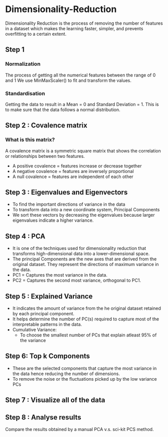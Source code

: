 # Dimensionality-Reduction
Dimensionality Reduction is the process of removing the number of features in a dataset which makes the learning faster, simpler, and prevents overfitting to a certain extent.
## Step 1
### Normalization
The process of getting all the numerical features between the range of 0 and 1
We use MinMaxScaler() to fit and transform the values.
### Standardisation 
Getting the data to result in a Mean = 0 and Standard Deviation = 1. This is to make sure that the data follows a  normal distribution.
## Step 2 : Covalence matrix
### What is this matrix?
A covalence matrix is a symmetric square matrix that shows the correlation or relationships between two features.
- A positive covalence = features increase or decrease together
- A negative covalence = features are inversely proportional
- A null covalence = features are independent of each other
## Step 3 : Eigenvalues and Eigenvectors
- To find the important directions of variance in the data
- To transform data into a new coordinate system, Principal Components
- We sort these vectors by decreasing the eigenvalues because larger eigenvalues indicate a higher variance.
## Step 4 : PCA
- It is one of the techniques used for dimensionality reduction that transforms high-dimensional data into a lower-dimensional space.
- The principal Components are the new axes that are derived from the original dataset. They represent the directions of maximum variance in the data.
- PC1 = Captures the most variance in the data.
- PC2 = Captures the second most variance, orthogonal to PC1.
## Step 5 : Explained Variance
- It indicates the amount of variance from the he original dataset retained by each principal component.
- It helps determine the number of PC(s) required to capture most of the interpretable patterns in the data.
- Cumulative Variance:
    - To choose the smallest number of PCs that explain atleast 95% of the variance
## Step 6: Top k Components
- These are the selected components that capture the most variance in the data hence reducing the number of dimensions.
- To remove the noise or the fluctuations picked up by the low variance PCs
## Step 7 : Visualize all of the data
## Step 8 : Analyse results
Compare the results obtained by a manual PCA v.s. sci-kit PCS method.

